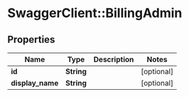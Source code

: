 # SwaggerClient::BillingAdmin

## Properties
Name | Type | Description | Notes
------------ | ------------- | ------------- | -------------
**id** | **String** |  | [optional] 
**display_name** | **String** |  | [optional] 

